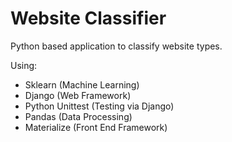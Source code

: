 # Website Classifier
Python based application to classify website types.

Using:
 - Sklearn (Machine Learning)
 - Django (Web Framework)
 - Python Unittest (Testing via Django)
 - Pandas (Data Processing)
 - Materialize (Front End Framework)


